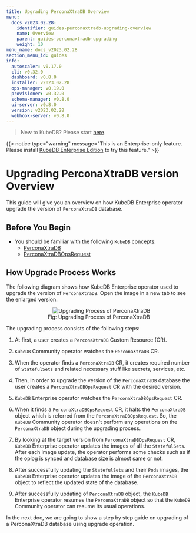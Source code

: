```yaml
---
title: Upgrading PerconaXtraDB Overview
menu:
  docs_v2023.02.28:
    identifier: guides-perconaxtradb-upgrading-overview
    name: Overview
    parent: guides-perconaxtradb-upgrading
    weight: 10
menu_name: docs_v2023.02.28
section_menu_id: guides
info:
  autoscaler: v0.17.0
  cli: v0.32.0
  dashboard: v0.8.0
  installer: v2023.02.28
  ops-manager: v0.19.0
  provisioner: v0.32.0
  schema-manager: v0.8.0
  ui-server: v0.8.0
  version: v2023.02.28
  webhook-server: v0.8.0
---
```


> New to KubeDB? Please start [here](/docs/v2023.02.28/README).

{{< notice type="warning" message="This is an Enterprise-only feature. Please install [KubeDB Enterprise Edition](/docs/v2023.02.28/setup/install/enterprise) to try this feature." >}}

# Upgrading PerconaXtraDB version Overview

This guide will give you an overview on how KubeDB Enterprise operator upgrade the version of `PerconaXtraDB` database.

## Before You Begin

- You should be familiar with the following `KubeDB` concepts:
  - [PerconaXtraDB](/docs/v2023.02.28/guides/percona-xtradb/concepts/perconaxtradb)
  - [PerconaXtraDBOpsRequest](/docs/v2023.02.28/guides/percona-xtradb/concepts/opsrequest)

## How Upgrade Process Works

The following diagram shows how KubeDB Enterprise operator used to upgrade the version of `PerconaXtraDB`. Open the image in a new tab to see the enlarged version.

<figure align="center">
  <img alt="Upgrading Process of PerconaXtraDB" src="/docs/v2023.02.28/guides/percona-xtradb/upgrading/overview/images/pxops-upgrade.jpeg">
<figcaption align="center">Fig: Upgrading Process of PerconaXtraDB</figcaption>
</figure>

The upgrading process consists of the following steps:

1. At first, a user creates a `PerconaXtraDB` Custom Resource (CR).

2. `KubeDB` Community operator watches the `PerconaXtraDB` CR.

3. When the operator finds a `PerconaXtraDB` CR, it creates required number of `StatefulSets` and related necessary stuff like secrets, services, etc.

4. Then, in order to upgrade the version of the `PerconaXtraDB` database the user creates a `PerconaXtraDBOpsRequest` CR with the desired version.

5. `KubeDB` Enterprise operator watches the `PerconaXtraDBOpsRequest` CR.

6. When it finds a `PerconaXtraDBOpsRequest` CR, it halts the `PerconaXtraDB` object which is referred from the `PerconaXtraDBOpsRequest`. So, the `KubeDB` Community operator doesn't perform any operations on the `PerconaXtraDB` object during the upgrading process.  

7. By looking at the target version from `PerconaXtraDBOpsRequest` CR, `KubeDB` Enterprise operator updates the images of all the `StatefulSets`. After each image update, the operator performs some checks such as if the oplog is synced and database size is almost same or not.

8. After successfully updating the `StatefulSets` and their `Pods` images, the `KubeDB` Enterprise operator updates the image of the `PerconaXtraDB` object to reflect the updated state of the database.

9. After successfully updating of `PerconaXtraDB` object, the `KubeDB` Enterprise operator resumes the `PerconaXtraDB` object so that the `KubeDB` Community operator can resume its usual operations.

In the next doc, we are going to show a step by step guide on upgrading of a PerconaXtraDB database using upgrade operation.